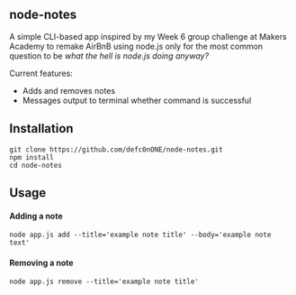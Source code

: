 ## node-notes

A simple CLI-based app inspired by my Week 6 group challenge at Makers Academy to remake AirBnB using node.js only for the most common question to be *what the hell is node.js doing anyway?*

Current features:
 - Adds and removes notes
 - Messages output to terminal whether command is successful


## Installation 

```
git clone https://github.com/defc0nONE/node-notes.git
npm install
cd node-notes
```

## Usage

#### Adding a note
```
node app.js add --title='example note title' --body='example note text'
```
#### Removing a note
```
node app.js remove --title='example note title'
```